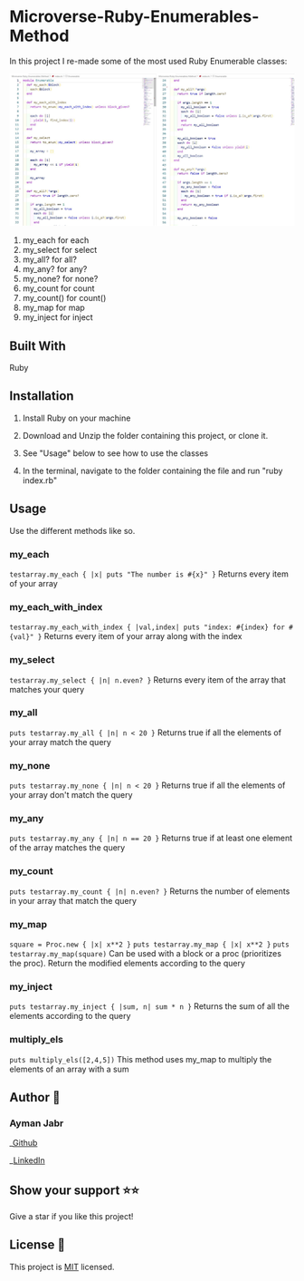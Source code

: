 # Microverse-Ruby-Enumerables-Method

In this project I re-made some of the most used Ruby Enumerable classes:

![Screenshot-of-code](./assets/Screenshot.JPG)

1. my_each for each
2. my_select for select
3. my_all? for all?
4. my_any? for any?
5. my_none? for none?
6. my_count for count
7. my_count() for count()
8. my_map for map
9. my_inject for inject

## Built With

Ruby

## Installation

1. Install Ruby on your machine

2. Download and Unzip the folder containing this project, or clone it.

3. See "Usage" below to see how to use the classes

4. In the terminal, navigate to the folder containing the file and run "ruby index.rb"

## Usage

Use the different methods like so.

### my_each

`testarray.my_each { |x| puts "The number is #{x}" }`
Returns every item of your array

### my_each_with_index

`testarray.my_each_with_index { |val,index| puts "index: #{index} for #{val}" }`
Returns every item of your array along with the index

### my_select

`testarray.my_select { |n| n.even? }`
Returns every item of the array that matches your query

### my_all

`puts testarray.my_all { |n| n < 20 }`
Returns true if all the elements of your array match the query

### my_none

`puts testarray.my_none { |n| n < 20 }`
Returns true if all the elements of your array don't match the query

### my_any

`puts testarray.my_any { |n| n == 20 }`
Returns true if at least one element of the array matches the query

### my_count

`puts testarray.my_count { |n| n.even? }`
Returns the number of elements in your array that match the query

### my_map

`square = Proc.new { |x| x**2 }`
`puts testarray.my_map { |x| x**2 }`
`puts testarray.my_map(square)`
Can be used with a block or a proc (prioritizes the proc). Return the modified elements according to the query

### my_inject

`puts testarray.my_inject { |sum, n| sum * n }`
Returns the sum of all the elements according to the query

### multiply_els

`puts multiply_els([2,4,5])`
This method uses my_map to multiply the elements of an array with a sum

## Author 👤

### Ayman Jabr

\_[Github](https://github.com/AymanJabr/)

\_[LinkedIn](https://www.linkedin.com/in/ayman-jabr-3705a4100/)

## Show your support ⭐️⭐️

Give a star if you like this project!

## License 📝

This project is [MIT](https://www.mit.edu/~amini/LICENSE.md) licensed.
